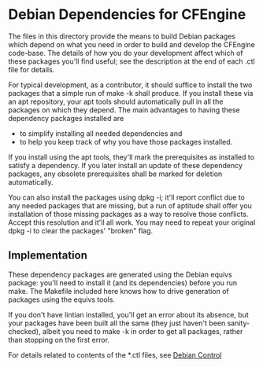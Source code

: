 # Debian Dependencies for CFEngine

The files in this directory provide the means to build Debian packages
which depend on what you need in order to build and develop the
CFEngine code-base.  The details of how you do your development affect
which of these packages you'll find useful; see the description at the
end of each .ctl file for details.

For typical development, as a contributor, it should suffice to
install the two packages that a simple run of make -k shall produce.
If you install these via an apt repository, your apt tools should
automatically pull in all the packages on which they depend.  The main
advantages to having these dependency packages installed are
 * to simplify installing all needed dependencies and
 * to help you keep track of why you have those packages installed.

If you install using the apt tools, they'll mark the prerequisites as
installed to satisfy a dependency.  If you later install an update of
these dependency packages, any obsolete prerequisites shall be marked
for deletion automatically.

You can also install the packages using dpkg -i; it'll report conflict
due to any needed packages that are missing, but a run of aptitude
shall offer you installation of those missing packages as a way to
resolve those conflicts.  Accept this resolution and it'll all work.
You may need to repeat your original dpkg -i to clear the packages'
"broken" flag.

## Implementation

These dependency packages are generated using the Debian equivs
package: you'll need to install it (and its dependencies) before you
run make.  The Makefile included here knows how to drive generation of
packages using the equivs tools.

If you don't have lintian installed, you'll get an error about its
absence, but your packages have been built all the same (they just
haven't been sanity-checked), albeit you need to make -k in order to
get all packages, rather than stopping on the first error.

For details related to contents of the *.ctl files,
see [Debian Control](https://www.debian.org/doc/debian-policy/ch-controlfields.html)
